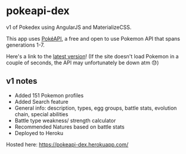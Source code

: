 pokeapi-dex
===================

v1 of Pokedex using AngularJS and MaterializeCSS.

This app uses [PokéAPI](https://pokeapi.co/docsv2/), a free and open to use Pokemon API that spans generations 1-7.

Here's a link to the [latest version](https://pokeapi-dex-v1.herokuapp.com/www/index.html)!
(If the site doesn't load Pokemon in a couple of seconds, the API may unfortunately be down atm :sweat:)

v1 notes
------
* Added 151 Pokemon profiles
* Added Search feature
* General info: description, types, egg groups, battle stats, evolution chain, special abilities
* Battle type weakness/ strength calculator
* Recommended Natures based on battle stats
* Deployed to Heroku

Hosted here: https://pokeapi-dex.herokuapp.com/
